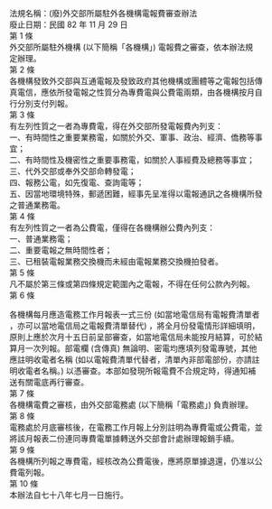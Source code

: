 法規名稱：(廢)外交部所屬駐外各機構電報費審查辦法  
廢止日期：民國 82 年 11 月 29 日  
第 1 條  
外交部所屬駐外機構 (以下簡稱「各機構」) 電報費之審查，依本辦法規  
定辦理。  
第 2 條  
各機構發致外交部與互通電報及發致政府其他機構或團體等之電報包括傳  
真電信，應依所發電報之性質分為專費電與公費電兩類，由各機構按月自  
行分別支付列報。  
第 3 條  
有左列性質之一者為專費電，得在外交部所發電報費內列支：  
一、有時間性之重要業務電，如關於外交、軍事、政治、經濟、僑務等事  
宜；  
二、有時間性及機密性之重要事務電，如關於人事經費及總務等事宜；  
三、代外交部或奉外交部命轉發電；  
四、報務公電，如先復電、查詢電等；  
五、因當地環境特殊，郵遞困難，經事先呈准得以電報通訊之各機構所發  
之普通業務電。  
第 4 條  
有左列性質之一者為公費電，僅得在各機構辦公費內列支：  
一、普通業務電；  
二、重要電報之無時間性者；  
三、已租裝電報業務交換機而未經由電報業務交換機拍發者。  
第 5 條  
凡不屬於第三條或第四條規定範圍內之電報，不得在任何公款內列報。  
第 6 條  


各機構每月應造電務工作月報表一式三份 (如當地電信局有電報費清單者  
，亦可以當地電信局之電報費清單替代) ，將全月份發電情形詳細填明，  
原則上應於次月十五日前呈部審查，如當地電信局未能按月結算，可於結  
算月一次列報。部電欄 (含傳真) 無論明、密電均應填列發電專號，其他  
應註明收電者名稱 (如以電報費清單代替者，清單內非部電部份，亦請註  
明收電者名稱。) 以憑審查。本部如發現所報電費不合規定時，得通知補  
送有關電底再行審查。  
第 7 條  
各機構電費之審核，由外交部電務處 (以下簡稱「電務處」) 負責辦理。  
第 8 條  
電務處於月底審核後，在電務工作月報上分別註明為專費電或公費電，並  
將該月報表二份連同專費電單據轉送外交部會計處辦理報銷手續。  
第 9 條  
各機構所列報之專費電，經核改為公費電後，應將原單據退還，仍准以公  
費電列報。  
第 10 條  
本辦法自七十八年七月一日施行。  


